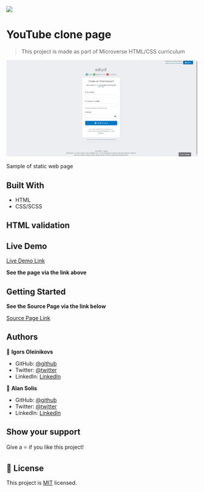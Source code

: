 ![](https://img.shields.io/badge/Microverse-blueviolet)

# YouTube clone page

> This project is made as part of Microverse HTML/CSS curriculum

![screenshot](./img/Screenshot.jpg)

Sample of static web page 

## Built With

- HTML
- CSS/SCSS

## HTML validation



## Live Demo

[Live Demo Link](https://warblo001.github.io/MintClone/)

**See the page via the link above**

## Getting Started


**See the Source Page via the link below**

[Source Page Link](https://accounts.intuit.com/signup.html?offering_id=Intuit.ifs.mint&namespace_id=50000026&redirect_url=https%3A%2F%2Fmint.intuit.com%2Foverview.event%3Futm_medium%3Ddirect%26cta%3Dhero_sign_up_free_ProspectWeb%26ivid%3Dceb0b50f-86c3-49f1-8afc-b324156f9e82%26adobe_mc%3DMCMID%253D91663758404603015712806505362964277204%257CMCORGID%253D969430F0543F253D0A4C98C6%252540AdobeOrg%257CTS%253D1600850076%26ivid%3Dceb0b50f-86c3-49f1-8afc-b324156f9e82#)



## Authors

👤 **Igors Oleinikovs**

- GitHub: [@github](https://github.com/Igors78)
- Twitter: [@twitter](https://twitter.com/oleinikovs)
- LinkedIn: [LinkedIn](https://www.linkedin.com/in/igors-oleinikovs-17a10958/)


👤 **Alan Solis**

- GitHub: [@github](https://github.com/warblo001)
- Twitter: [@twitter](https://twitter.com/Alan55572391)
- LinkedIn: [LinkedIn](https://www.linkedin.com/in/alan-solis-b567b044/)



## Show your support

Give a ⭐️ if you like this project!



## 📝 License

This project is [MIT](./license.txt) licensed.
